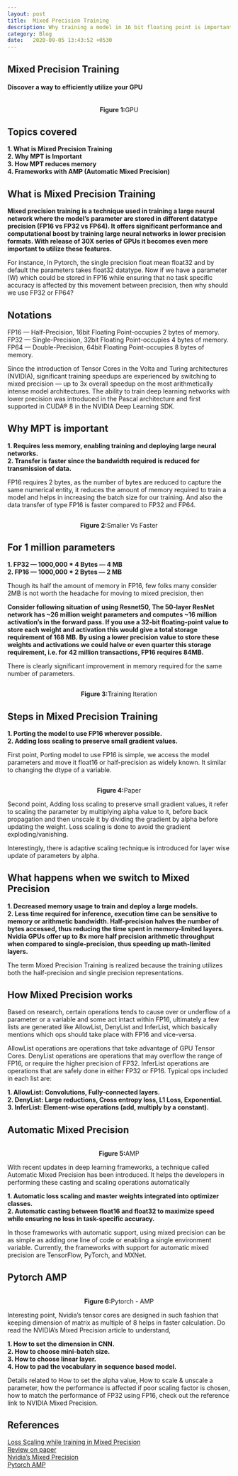 ```yaml
---
layout: post
title:  Mixed Precision Training
description: Why training a model in 16 bit floating point is important and how it reduces memory and increases data transfer rate.
category: Blog
date:   2020-09-05 13:43:52 +0530
---
```


## **Mixed Precision Training**
#### **Discover a way to efficiently utilize your GPU**

<center>
<img src="{{site.url}}/assets/images/mixedPrecisionTraining/mpt-bg.jpg" style="zoom: 5%; background-color:#DCDCDC;" /><br>
<p><b>Figure 1:</b>GPU</p> 
</center>

## **Topics covered**

 **1. What is Mixed Precision Training**\
 **2. Why MPT is Important**\
 **3. How MPT reduces memory**\
 **4. Frameworks with AMP (Automatic Mixed Precision)**

## **What is Mixed Precision Training**

**Mixed precision training is a technique used in training a large neural network where the model’s parameter are stored in different datatype precision (FP16 vs FP32 vs FP64). It offers significant performance and computational boost by training large neural networks in lower precision formats. With release of 30X series of GPUs it becomes even more important to utilize these features.**

For instance, In Pytorch, the single precision float mean float32 and by default the parameters takes float32 datatype. Now if we have a parameter (W) which could be stored in FP16 while ensuring that no task specific accuracy is affected by this movement between precision, then why should we use FP32 or FP64?

## **Notations**

FP16 — Half-Precision, 16bit Floating Point-occupies 2 bytes of memory.\
FP32 — Single-Precision, 32bit Floating Point-occupies 4 bytes of memory.\
FP64 — Double-Precision, 64bit Floating Point-occupies 8 bytes of memory.

Since the introduction of Tensor Cores in the Volta and Turing architectures (NVIDIA), significant training speedups are experienced by switching to mixed precision — up to 3x overall speedup on the most arithmetically intense model architectures. The ability to train deep learning networks with lower precision was introduced in the Pascal architecture and first supported in CUDA® 8 in the NVIDIA Deep Learning SDK.

## **Why MPT is important**

**1. Requires less memory, enabling training and deploying large neural networks.**\
**2. Transfer is faster since the bandwidth required is reduced for transmission of data.**

FP16 requires 2 bytes, as the number of bytes are reduced to capture the same numerical entity, it reduces the amount of memory required to train a model and helps in increasing the batch size for our training. And also the data transfer of type FP16 is faster compared to FP32 and FP64.

<center>
<img src="{{site.url}}/assets/images/mixedPrecisionTraining/small-fast.png" style="zoom: 5%; background-color:#DCDCDC;" /><br>
<p><b>Figure 2:</b>Smaller Vs Faster</p> 
</center>

## **For 1 million parameters**

**1. FP32 — 1000,000 * 4 Bytes — 4 MB**\
**2. FP16 — 1000,000 * 2 Bytes — 2 MB**

Though its half the amount of memory in FP16, few folks many consider 2MB is not worth the headache for moving to mixed precision, then

**Consider following situation of using Resnet50, The 50-layer ResNet network has ~26 million weight parameters and computes
 ~16 million activation’s in the forward pass. If you use a 32-bit floating-point value to store each weight and activation 
 this would give a total storage requirement of 168 MB. By using a lower precision value to store these weights and activations
 we could halve or even quarter this storage requirement, i.e. for 42 million transactions, FP16 requires 84MB.**

There is clearly significant improvement in memory required for the same number of parameters.

<center>
<img src="{{site.url}}/assets/images/mixedPrecisionTraining/training_iteration.png" style="zoom: 5%; background-color:#DCDCDC;" /><br>
<p><b>Figure 3:</b>Training Iteration</p> 
</center>

## **Steps in Mixed Precision Training**

**1. Porting the model to use FP16 wherever possible.**\
**2. Adding loss scaling to preserve small gradient values.**

First point, Porting model to use FP16 is simple, we access the model parameters and move it float16 or half-precision as widely known. It similar to changing the dtype of a variable.

<center>
<img src="{{site.url}}/assets/images/mixedPrecisionTraining/paper-derivation.png" style="zoom: 5%; background-color:#DCDCDC;" /><br>
<p><b>Figure 4:</b>Paper</p> 
</center>

Second point, Adding loss scaling to preserve small gradient values, it refer to scaling the parameter by multiplying alpha value to it, before back propagation and then unscale it by dividing the gradient by alpha before updating the weight. Loss scaling is done to avoid the gradient exploding/vanishing.

Interestingly, there is adaptive scaling technique is introduced for layer wise update of parameters by alpha.

## **What happens when we switch to Mixed Precision**

**1. Decreased memory usage to train and deploy a large models.**\
**2. Less time required for inference, execution time can be sensitive to memory or arithmetic bandwidth. Half-precision halves the number of bytes accessed, thus reducing the time spent in memory-limited layers. Nvidia GPUs offer up to 8x more half precision arithmetic throughput when compared to single-precision, thus speeding up math-limited layers.**

The term Mixed Precision Training is realized because the training utilizes both the half-precision and single precision representations.


## **How Mixed Precision works**

Based on research, certain operations tends to cause over or underflow of a parameter or a variable and some act intact within FP16, ultimately a few lists are generated like AllowList, DenyList and InferList, which basically mentions which ops should take place with FP16 and vice-versa.

AllowList operations are operations that take advantage of GPU Tensor Cores. DenyList operations are operations that may overflow the range of FP16, or require the higher precision of FP32. InferList operations are operations that are safely done in either FP32 or FP16. Typical ops included in each list are:

**1. AllowList: Convolutions, Fully-connected layers.**\
**2. DenyList: Large reductions, Cross entropy loss, L1 Loss, Exponential.**\
**3. InferList: Element-wise operations (add, multiply by a constant).**

## **Automatic Mixed Precision**

<center>
<img src="{{site.url}}/assets/images/mixedPrecisionTraining/amp.png" style="zoom: 5%; background-color:#DCDCDC;" /><br>
<p><b>Figure 5:</b>AMP</p> 
</center>

With recent updates in deep learning frameworks, a technique called Automatic Mixed Precision has been introduced. It helps the developers in performing these casting and scaling operations automatically

**1. Automatic loss scaling and master weights integrated into optimizer classes.**\
**2. Automatic casting between float16 and float32 to maximize speed while ensuring no loss in task-specific accuracy.**

In those frameworks with automatic support, using mixed precision can be as simple as adding one line of code or enabling a single environment variable. Currently, the frameworks with support for automatic mixed precision are TensorFlow, PyTorch, and MXNet.

## **Pytorch AMP**

<center>
<img src="{{site.url}}/assets/images/mixedPrecisionTraining/pytorch-amp.png" style="zoom: 5%; background-color:#DCDCDC;" /><br>
<p><b>Figure 6:</b>Pytorch - AMP</p> 
</center>

Interesting point, Nvidia’s tensor cores are designed in such fashion that keeping dimension of matrix as multiple of 8 helps in faster calculation. Do read the NVIDIA’s Mixed Precision article to understand,

**1. How to set the dimension in CNN.**\
**2. How to choose mini-batch size.**\
**3. How to choose linear layer.**\
**4. How to pad the vocabulary in sequence based model.**

Details related to How to set the alpha value, How to scale & unscale a parameter, how the performance is affected if poor scaling factor is chosen, how to match the performance of FP32 using FP16, check out the reference link to NVIDIA Mixed Precision.

## **References**

[Loss Scaling while training in Mixed Precision](https://arxiv.org/pdf/1910.12385.pdf)\
[Review on paper](https://openreview.net/forum?id=rJlnfaNYvB)\
[Nvidia’s Mixed Precision](https://docs.nvidia.com/deeplearning/performance/mixed-precision-training/index.html)\
[Pytorch AMP](https://pytorch.org/docs/stable/amp.html)
